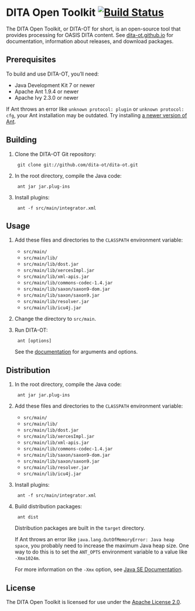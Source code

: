 DITA Open Toolkit [![Build Status](https://secure.travis-ci.org/dita-ot/dita-ot.png?branch=develop)](http://travis-ci.org/dita-ot/dita-ot)
=================

The DITA Open Toolkit, or DITA-OT for short, is an open-source tool that provides processing for OASIS DITA content. See [dita-ot.github.io](http://dita-ot.github.io/) for documentation, information about releases, and download packages.

Prerequisites
-------------

To build and use DITA-OT, you’ll need:

* Java Development Kit 7 or newer
* Apache Ant 1.9.4 or newer
* Apache Ivy 2.3.0 or newer

If Ant throws an error like `unknown protocol: plugin` or `unknown protocol: cfg`, your Ant installation may be outdated. Try installing [a newer version of Ant](http://ant.apache.org/).

Building
--------

1. Clone the DITA-OT Git repository:

        git clone git://github.com/dita-ot/dita-ot.git

2. In the root directory, compile the Java code:

        ant jar jar.plug-ins

3. Install plugins:

        ant -f src/main/integrator.xml
 
Usage
-----

1. Add these files and directories to the `CLASSPATH` environment variable:
   * `src/main/`
   * `src/main/lib/`
   * `src/main/lib/dost.jar`
   * `src/main/lib/xercesImpl.jar`
   * `src/main/lib/xml-apis.jar`
   * `src/main/lib/commons-codec-1.4.jar`
   * `src/main/lib/saxon/saxon9-dom.jar`
   * `src/main/lib/saxon/saxon9.jar`
   * `src/main/lib/resolver.jar`
   * `src/main/lib/icu4j.jar`

2. Change the directory to `src/main`.
3. Run DITA-OT:

        ant [options]
        
   See the [documentation](http://dita-ot.github.io/1.8/) for arguments and options.

Distribution
------------

1. In the root directory, compile the Java code:

        ant jar jar.plug-ins
     
2. Add these files and directories to the `CLASSPATH` environment variable:
   * `src/main/`
   * `src/main/lib/`
   * `src/main/lib/dost.jar`
   * `src/main/lib/xercesImpl.jar`
   * `src/main/lib/xml-apis.jar`
   * `src/main/lib/commons-codec-1.4.jar`
   * `src/main/lib/saxon/saxon9-dom.jar`
   * `src/main/lib/saxon/saxon9.jar`
   * `src/main/lib/resolver.jar`
   * `src/main/lib/icu4j.jar`

3. Install plugins:

        ant -f src/main/integrator.xml

4. Build distribution packages:

        ant dist
   
   Distribution packages are built in the `target` directory.

   If Ant throws an error like `java.lang.OutOfMemoryError: Java heap space`, you probably need to increase the maximum Java heap size. One way to do this is to set the `ANT_OPTS` environment variable to a value like `-Xmx1024m`.

   For more information on the `-Xmx` option, see [Java SE Documentation](http://docs.oracle.com/javase/6/docs/technotes/tools/windows/java.html#nonstandard).

License
-------

The DITA Open Toolkit is licensed for use under the [Apache License 2.0](http://www.apache.org/licenses/LICENSE-2.0).
